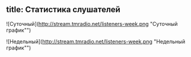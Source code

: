 title: Статистика слушателей
---
![Суточный](http://stream.tmradio.net/listeners-week.png "Суточный график"")

![Недельный](http://stream.tmradio.net/listeners-week.png "Недельный график"")
